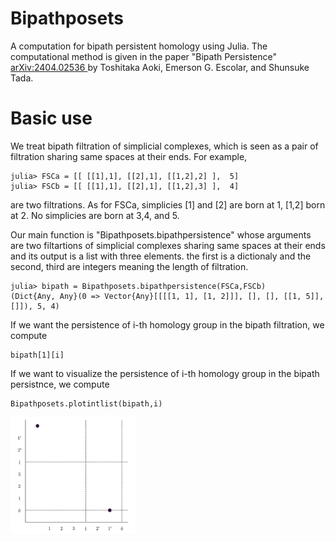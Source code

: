 # Bipathposets
 A computation for bipath persistent homology using Julia. The computational method is given in the paper "Bipath Persistence" <a href="https://arxiv.org/abs/2404.02536"> arXiv:2404.02536 </a> by Toshitaka Aoki, Emerson G. Escolar, and Shunsuke Tada.
 
# Basic use

We treat bipath filtration of simplicial complexes, which is seen as a pair of filtration sharing same spaces at their ends. 
For example, 
```
julia> FSCa = [[ [[1],1], [[2],1], [[1,2],2] ],  5]
julia> FSCb = [[ [[1],1], [[2],1], [[1,2],3] ],  4]
```
are two filtrations. As for FSCa, simplicies [1] and [2] are born at 1, [1,2] born at 2. No simplicies are born at 3,4, and 5.  

Our main function is "Bipathposets.bipathpersistence" whose arguments are two filtartions of simplicial complexes sharing same spaces at their ends and its output is a list with three elements. the first is a dictionaly and the second, third are integers meaning the length of filtration.
```
julia> bipath = Bipathposets.bipathpersistence(FSCa,FSCb)
(Dict{Any, Any}(0 => Vector{Any}[[[[1, 1], [1, 2]]], [], [], [[1, 5]], []]), 5, 4)
```
If we want the persistence of i-th homology group in the bipath filtration, we compute
```
bipath[1][i]
```
If we want to visualize the persistence of i-th homology group in the bipath persistnce, we compute
```
Bipathposets.plotintlist(bipath,i)
```
  <img src="bipath.jpg" alt="bipath persistence diagram" width="200px" align="center">

